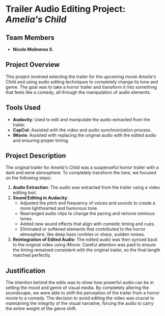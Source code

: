 # Trailer Audio Editing Project: *Amelia's Child*

## Team Members
- **Nicole Molineros S.**

## Project Overview
This project involved selecting the trailer for the upcoming movie *Amelia's Child* and using audio editing techniques to completely change its tone and genre. The goal was to take a horror trailer and transform it into something that feels like a comedy, all through the manipulation of audio elements.

## Tools Used
- **Audacity**: Used to edit and manipulate the audio extracted from the trailer.
- **CapCut**: Assisted with the video and audio synchronization process.
- **iMovie**: Assisted with replacing the original audio with the edited audio and ensuring proper timing.

## Project Description
The original trailer for *Amelia's Child* was a suspenseful horror trailer with a dark and eerie atmosphere. To completely transform the tone, we focused on the following steps:

1. **Audio Extraction**: The audio was extracted from the trailer using a video editing tool.
2. **Sound Editing in Audacity**:
   - Adjusted the pitch and frequency of voices and sounds to create a more lighthearted and humorous tone.
   - Rearranged audio clips to change the pacing and remove ominous tones.
   - Added new sound effects that align with comedic timing and cues.
   - Eliminated or softened elements that contributed to the horror atmosphere, like deep bass rumbles or sharp, sudden noises.
3. **Reintegration of Edited Audio**: The edited audio was then synced back to the original video using iMovie. Careful attention was paid to ensure the timing remained consistent with the original trailer, so the final length matched perfectly.

## Justification
The intention behind the edits was to show how powerful audio can be in setting the mood and genre of visual media. By completely altering the soundscape, we were able to shift the perception of the trailer from a horror movie to a comedy. The decision to avoid editing the video was crucial to maintaining the integrity of the visual narrative, forcing the audio to carry the entire weight of the genre shift.
